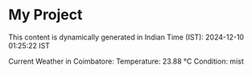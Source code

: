 # My Project

This content is dynamically generated in Indian Time (IST): 2024-12-10 01:25:22 IST


Current Weather in Coimbatore:
Temperature: 23.88 °C
Condition: mist
